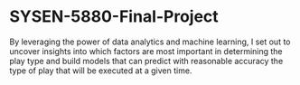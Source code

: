 # SYSEN-5880-Final-Project
By leveraging the power of data analytics and machine learning, I set out to uncover insights into which factors are most important in determining the play type and build models that can predict with reasonable accuracy the type of play that will be executed at a given time.
